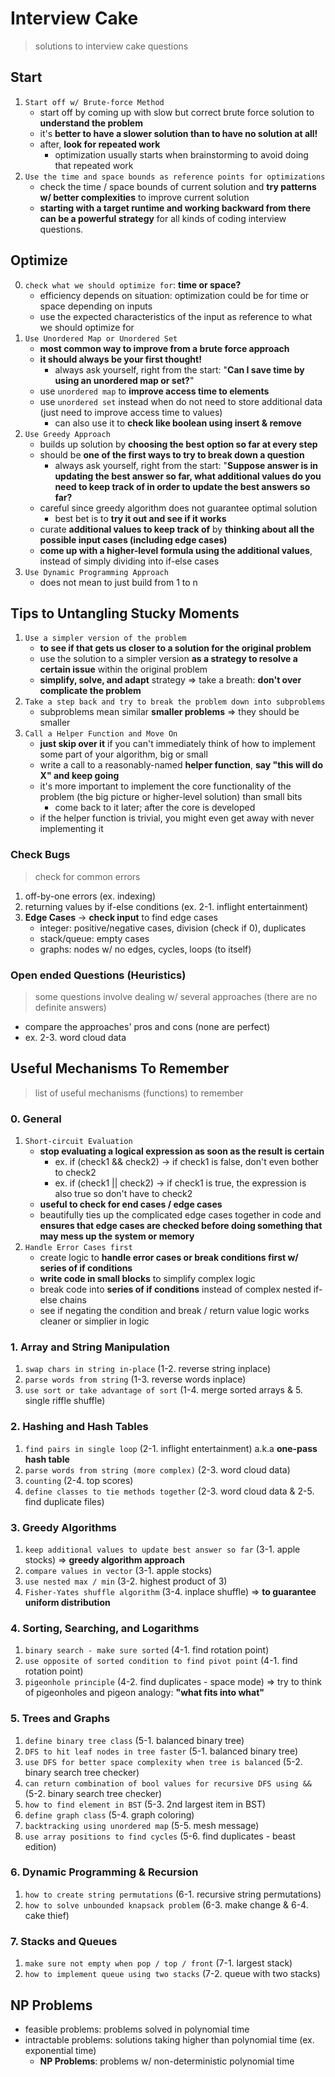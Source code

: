 # Interview Cake
> solutions to interview cake questions

## Start
1. `Start off w/ Brute-force Method`
    - start off by coming up with slow but correct brute force solution to __understand the problem__
    - it's __better to have a slower solution than to have no solution at all!__
    - after, __look for repeated work__
        - optimization usually starts when brainstorming to avoid doing that repeated work
2. `Use the time and space bounds as reference points for optimizations`
    - check the time / space bounds of current solution and __try patterns w/ better complexities__ to improve current solution
    - __starting with a target runtime and working backward from there can be a powerful strategy__ for all kinds of coding interview questions.

## Optimize
0.  `check what we should optimize for`: __time or space?__
    - efficiency depends on situation: optimization could be for time or space depending on inputs
    - use the expected characteristics of the input as reference to what we should optimize for
1. `Use Unordered Map or Unordered Set`
    - __most common way to improve from a brute force approach__
    - __it should always be your first thought!__
        - always ask yourself, right from the start: "__Can I save time by using an unordered map or set?__"
    - use `unordered map` to __improve access time to elements__
    - use `unordered set` instead when do not need to store additional data (just need to improve access time to values)
        - can also use it to __check like boolean using insert & remove__
2. `Use Greedy Approach`
    - builds up solution by __choosing the best option so far at every step__
    - should be __one of the first ways to try to break down a question__
        - always ask yourself, right from the start: "__Suppose answer is in updating the best answer so far, what additional values do you need to keep track of in order to update the best answers so far?__
    - careful since greedy algorithm does not guarantee optimal solution
        - best bet is to __try it out and see if it works__
    - curate __additional values to keep track of__ by __thinking about all the possible input cases (including edge cases)__
    - __come up with a higher-level formula using the additional values__, instead of simply dividing into if-else cases
3. `Use Dynamic Programming Approach`
    - does not mean to just build from 1 to n

## Tips to Untangling Stucky Moments
1. `Use a simpler version of the problem`
    - __to see if that gets us closer to a solution for the original problem__
    - use the solution to a simpler version __as a strategy to resolve a certain issue__ within the original problem
    - __simplify, solve, and adapt__ strategy => take a breath: __don't over complicate the problem__
2. `Take a step back and try to break the problem down into subproblems`
    - subproblems mean similar __smaller problems__ => they should be smaller
3. `Call a Helper Function and Move On`
    - __just skip over it__ if you can't immediately think of how to implement some part of your algorithm, big or small
    - write a call to a reasonably-named __helper function__, __say "this will do X" and keep going__
    - it's more important to implement the core functionality of the problem (the big picture or higher-level solution) than small bits
        - come back to it later; after the core is developed
    - if the helper function is trivial, you might even get away with never implementing it

### Check Bugs
> check for common errors
1. off-by-one errors (ex. indexing)
2. returning values by if-else conditions (ex. 2-1. inflight entertainment)
3. __Edge Cases__ -> __check input__ to find edge cases
    - integer: positive/negative cases, division (check if 0), duplicates
    - stack/queue: empty cases
    - graphs: nodes w/ no edges, cycles, loops (to itself)

### Open ended Questions (Heuristics)
> some questions involve dealing w/ several approaches (there are no definite answers)
- compare the approaches' pros and cons (none are perfect)
- ex. 2-3. word cloud data

## Useful Mechanisms To Remember
> list of useful mechanisms (functions) to remember

### 0. General
1. `Short-circuit Evaluation`
    - __stop evaluating a logical expression as soon as the result is certain__
        - ex. if (check1 && check2) -> if check1 is false, don't even bother to check2
        - ex. if (check1 || check2) -> if check1 is true, the expression is also true so don't have to check2
    - __useful to check for end cases / edge cases__
    - beautifully ties up the complicated edge cases together in code and __ensures that edge cases are checked before doing something that may mess up the system or memory__
2. `Handle Error Cases first`
    - create logic to __handle error cases or break conditions first w/ series of if conditions__
    - __write code in small blocks__ to simplify complex logic
    - break code into __series of if conditions__ instead of complex nested if-else chains
    - see if negating the condition and break / return value logic works cleaner or simplier in logic

### 1. Array and String Manipulation
1. `swap chars in string in-place` (1-2. reverse string inplace)
2. `parse words from string` (1-3. reverse words inplace)
3. `use sort or take advantage of sort` (1-4. merge sorted arrays & 5. single riffle shuffle)

### 2. Hashing and Hash Tables
1. `find pairs in single loop` (2-1. inflight entertainment) a.k.a __one-pass hash table__
2. `parse words from string (more complex)` (2-3. word cloud data)
3. `counting` (2-4. top scores)
4. `define classes to tie methods together` (2-3. word cloud data & 2-5. find duplicate files)

### 3. Greedy Algorithms
1. `keep additional values to update best answer so far` (3-1. apple stocks) => __greedy algorithm approach__
2. `compare values in vector` (3-1. apple stocks)
3. `use nested max / min` (3-2. highest product of 3)
4. `Fisher-Yates shuffle algorithm` (3-4. inplace shuffle) => __to guarantee uniform distribution__

### 4. Sorting, Searching, and Logarithms
1. `binary search - make sure sorted` (4-1. find rotation point)
2. `use opposite of sorted condition to find pivot point` (4-1. find rotation point)
3. `pigeonhole principle` (4-2. find duplicates - space mode) => try to think of pigeonholes and pigeon analogy: __"what fits into what"__

### 5. Trees and Graphs
1. `define binary tree class` (5-1. balanced binary tree)
2. `DFS to hit leaf nodes in tree faster` (5-1. balanced binary tree)
3. `use DFS for better space complexity when tree is balanced` (5-2. binary search tree checker)
4. `can return combination of bool values for recursive DFS using &&` (5-2. binary search tree checker)
5. `how to find element in BST` (5-3. 2nd largest item in BST)
6. `define graph class` (5-4. graph coloring)
7. `backtracking using unordered map` (5-5. mesh message)
8. `use array positions to find cycles` (5-6. find duplicates - beast edition)

### 6. Dynamic Programming & Recursion
1. `how to create string permutations` (6-1. recursive string permutations)
2. `how to solve unbounded knapsack problem` (6-3. make change & 6-4. cake thief)

### 7. Stacks and Queues
1. `make sure not empty when pop / top / front` (7-1. largest stack)
2. `how to implement queue using two stacks` (7-2. queue with two stacks)

## NP Problems
- feasible problems: problems solved in polynomial time
- intractable problems: solutions taking higher than polynomial time (ex. exponential time)
    - __NP Problems__: problems w/ non-deterministic polynomial time